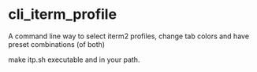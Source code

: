 # cli_iterm_profile
A command line way to select iterm2 profiles, change tab colors and have preset combinations (of both)

make itp.sh executable and in your path.
